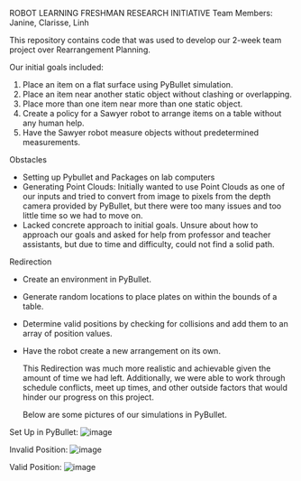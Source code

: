 ROBOT LEARNING FRESHMAN RESEARCH INITIATIVE
Team Members: Janine, Clarisse, Linh

This repository contains code that was used to develop our 2-week team project over Rearrangement Planning.

Our initial goals included:
1. Place an item on a flat surface using PyBullet simulation.
2. Place an item near another static object without clashing or overlapping.
3. Place more than one item near more than one static object.
4. Create a policy for a Sawyer robot to arrange items on a table without any human help.
5. Have the Sawyer robot measure objects without predetermined measurements.

Obstacles
- Setting up Pybullet and Packages on lab computers
- Generating Point Clouds: Initially wanted to use Point Clouds as one of our inputs and tried to convert from image to pixels from the depth camera provided by PyBullet, but there were too many issues and too little time so we had to move on.
- Lacked concrete approach to initial goals. Unsure about how to approach our goals and asked for help from professor and teacher assistants, but due to time and difficulty, could not find a solid path.

Redirection
- Create an environment in PyBullet.
- Generate random locations to place plates on within the bounds of a table.
- Determine valid positions by checking for collisions and add them to an array of position values.
- Have the robot create a new arrangement on its own.

  This Redirection was much more realistic and achievable given the amount of time we had left. Additionally, we were able to work through
  schedule conflicts, meet up times, and other outside factors that would hinder our progress on this project.

  Below are some pictures of our simulations in PyBullet.

Set Up in PyBullet:
![image](https://github.com/user-attachments/assets/09b4b43c-0cb6-44bd-9477-910ecb06b873)

Invalid Position:
![image](https://github.com/user-attachments/assets/ac12aca1-4197-479f-81f4-f1ee23d3a442)

Valid Position:
![image](https://github.com/user-attachments/assets/4fbd1452-dd52-430c-8a18-99d3aff1561a)


